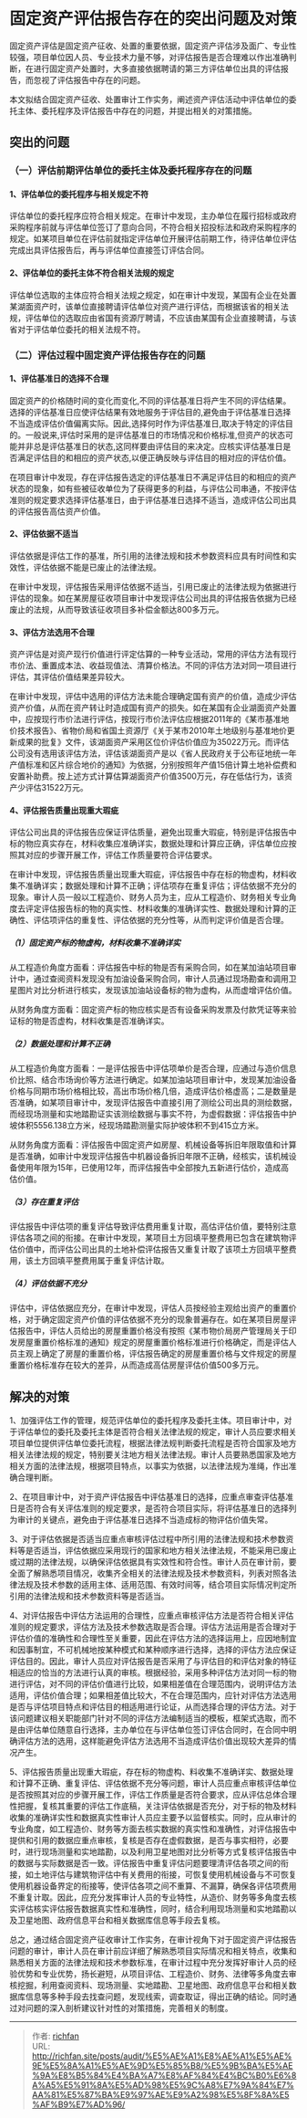 # 固定资产评估报告存在的突出问题及对策

固定资产评估是固定资产征收、处置的重要依据，固定资产评估涉及面广、专业性较强，项目单位因人员、专业技术力量不够，对评估报告是否合理难以作出准确判断，在进行固定资产处置时，大多直接依据聘请的第三方评估单位出具的评估报告，而忽视了评估报告中存在的问题。

本文拟结合固定资产征收、处置审计工作实务，阐述资产评估活动中评估单位的委托主体、委托程序及评估报告中存在的问题，并提出相关的对策措施。

## 突出的问题

### （一）评估前期评估单位的委托主体及委托程序存在的问题

#### 1、评估单位的委托程序与相关规定不符

评估单位的委托程序应符合相关规定。在审计中发现，主办单位在履行招标或政府采购程序前就与评估单位签订了意向合同，不符合相关招投标法和政府采购程序的规定。如某项目单位在评估前就指定评估单位开展评估前期工作，待评估单位评估完成出具评估报告后，再与评估单位直接签订评估合同。

#### 2、评估单位的委托主体不符合相关法规的规定

评估单位选取的主体应符合相关法规之规定，如在审计中发现，某国有企业在处置某湖面资产时，该单位直接聘请评估单位对资产进行评估，而根据该省的相关法规，评估单位的选取应由省国有资源厅聘请，不应该由某国有企业直接聘请，与该省对于评估单位委托的相关法规不符。

### （二）评估过程中固定资产评估报告存在的问题

#### 1、评估基准日的选择不合理

固定资产的价格随时间的变化而变化,不同的评估基准日将产生不同的评估结果。选择的评估基准日应使评估结果有效地服务于评估目的,避免由于评估基准日选择不当造成评估价值偏离实际。因此,选择何时作为评估基准日,取决于特定的评估目的。一般说来,评估时采用的是评估基准日的市场情况和价格标准,但资产的状态可能并非总是评估基准日的状态,这同样要由评估目的来决定。应核实评估基准日是否满足评估目的和相应的资产状态,以便正确反映与评估目的相对应的评估价值。

在项目审计中发现，存在评估报告选定的评估基准日不满足评估目的和相应的资产状态的现象，如有些被征收单位为了获得更多的利益，与评估公司串通，不按评估准则的规定要求选择评估基准日，由于评估基准日选择不适当，造成评估公司出具的评估报告高估资产价值。

#### 2、评估依据不适当

评估依据是评估工作的基准，所引用的法律法规和技术参数资料应具有时间性和实效性，评估依据不能是已废止的法律法规。

在审计中发现，评估报告采用评估依据不适当，引用已废止的法律法规为依据进行评估的现象。如在某房屋征收项目审计中发现评估公司出具的评估报告依据为已经废止的法规，从而导致该征收项目多补偿金额达800多万元。

#### 3、评估方法选用不合理

资产评估是对资产现行价值进行评定估算的一种专业活动，常用的评估方法有现行市价法、重置成本法、收益现值法、清算价格法。不同的评估方法对同一项目进行评估，其评估价值结果差异较大。

在审计中发现，评估中选用的评估方法未能合理确定国有资产的价值，造成少评估资产价值，从而在资产转让时造成国有资产的损失。如在某国有企业湖面资产处置中，应按现行市价法进行评估，按现行市价法评估应根据2011年的《某市基准地价技术报告》、省物价局和省国土资源厅《关于某市2010年土地级别与基准地价更新成果的批复》文件，该湖面资产采用区位价评估价值应为35022万元。而评估公司没有选用该评估方法，评估该湖面资产是以《省人民政府关于公布征地统一年产值标准和区片综合地价的通知》为依据，分别按照年产值15倍计算土地补偿费和安置补助费。按上述方式计算估算湖面资产价值3500万元，存在低估行为，该资产少评估31522万元。

#### 4、评估报告质量出现重大瑕疵

评估公司出具的评估报告应保证评估质量，避免出现重大瑕疵，特别是评估报告中标的物应真实存在，材料收集应准确详实，数据处理和计算应正确，评估单位应按照其对应的步骤开展工作，评估工作质量要符合评估要求。

在审计中发现，评估报告质量出现重大瑕疵，评估报告中存在标的物虚构，材料收集不准确详实；数据处理和计算不正确；评估项存在重复评估；评估依据不充分的现象。审计人员一般以工程造价、财务人员为主，应从工程造价、财务相关专业角度去评定评估报告标的物的真实性、材料收集的准确详实性、数据处理和计算的正确性、评估项评估的重复性、评估依据的充分性等，从而判定评价值是否合理。

##### （1）固定资产标的物虚构，材料收集不准确详实

从工程造价角度方面看：评估报告中标的物是否有采购合同，如在某加油站项目审计中，通过查阅资料发现没有加油设备采购合同，审计人员通过现场勘查和调用卫星图片对比分析进行核实，发现该加油站设备标的物为虚构，从而虚增评估价值。

从财务角度方面看：固定资产标的物应核实是否有设备采购发票及付款凭证等来验证标的物是否虚构，材料收集是否准确详实。

##### （2）数据处理和计算不正确

从工程造价角度方面看：一是评估报告中评估项单价是否合理，应通过与造价信息价比照、结合市场询价等方法进行确定。如某加油站项目审计中，发现某加油设备价格与同期市场价格相比较，高出市场价格几倍，造成评估价格虚高；二是数量是否准确，如某项目审计中，发现评估报告中直接引用了测绘公司出具的测绘数据，而经现场测量和实地踏勘证实该测绘数据与事实不符，为虚假数据：评估报告中护坡体积5556.138立方米，经现场踏勘测量实际护坡体积不到415立方米。

从财务角度方面看：评估报告中固定资产如房屋、机械设备等拆旧年限取值和计算是否准确，如审计中发现评估报告中机器设备拆旧年限不正确，经核实，该机械设备使用年限为15年，已使用12年，而评估报告中全部按九五新进行估价，造成高估价值。

##### （3）存在重复评估

评估报告中评估项的重复评估导致评估费用重复计取，高估评估价值，要特别注意评估各项之间的衔接。在审计中发现，某项目土方回填平整费用已包含在建筑物评估价值中，而评估公司出具的土地补偿评估报告又重复计取了该项土方回填平整费用，该土方回填平整费用属于重复评估计取。

##### （4）评估依据不充分

评估中，评估依据应充分，在审计中发现，评估人员按经验主观给出资产的重置价格，对于确定固定资产价值的评估依据不充分的现象普遍存在。如在某项目房屋评估报告中，评估人员给出的房屋重置价格没有按照《某市物价局房产管理局关于印发房屋重置价格标准的通知》规定的房屋重置价格标准进行价格确定，而是评估人员主观上确定了房屋的重置价格，评估报告确定的房屋重置价格与文件规定的房屋重置价格标准存在较大的差异，从而造成高估房屋评估价值500多万元。

## 解决的对策

1、加强评估工作的管理，规范评估单位的委托程序及委托主体。项目审计中，对于评估单位的委托及委托主体是否符合相关法律法规的规定，审计人员应要求相关项目单位提供评估单位委托流程，根据法律法规判断委托流程是否符合国家及地方相关法律法规的规定，特别要关注地方相关法律法规。审计人员要熟悉国家及地方相关方面的法律法规，根据项目特点，以事实为依据，以法律法规为准绳，作出准确合理判断。


2、在项目审计中，对于资产评估报告中评估基准日的选择，应重点审查评估基准日是否符合有关评估准则的规定要求，是否符合项目实际，将评估基准日的选择列为审计的关键点，避免由于评估基准日选择不当造成标的物评估价值失常。

3、对于评估依据是否适当应重点审核评估过程中所引用的法律法规和技术参数资料等是否适当，评估依据应采用现行的国家和地方相关法律法规，不能采用已废止或过期的法律法规，以确保评估依据具有实效性和符合性。审计人员在审计前，要全面了解熟悉项目情况，收集齐全相关的法律法规及技术参数资料，列表对照各法律法规及技术参数的适用主体、适用范围、有效时间等，结合项目实际情况判定所引用的法律法规和技术参数资料等是否适当。

4、对评估报告中评估方法运用的合理性，应重点审核评估方法是否符合相关评估准则的规定要求，评估方法及技术参数选取是否合理。评估方法运用是否合理对于评估价值的准确性和合理性至关重要，因此在评估方法的选择运用上，应因地制宜和因事制宜，不可机械地按某种模式和某种顺序进行选择，选择的评估方法应保证评估目的。因此，审计人员应对评估报告是否采用了与评估目的和评估对象的特征相适应的恰当的方法进行认真的审核。根据经验，采用多种评估方法对同一标的物进行评估，对不同的评估价值进行比较，如果相差值在合理范围内，说明评估方法适用，评估价值合理；如果相差值比较大，不在合理范围内，应针对评估方法选用是否与评估项目特点和评估目的相适用进行论证，从而选择合理的评估方法。对于该问题建议相关职能部门针对不同的评估方法编制适当的模板，框架式选取，而不是由评估单位随意自行选择，主办单位在与评估单位签订评估合同时，在合同中明确评估方法的选用，这样能避免评估方法选用不当造成评估价值出现较大差异的情况产生。

5、评估报告质量出现重大瑕疵，存在标的物虚构、料收集不准确详实、数据处理和计算不正确、重复评估、评估依据不充分等问题，审计人员应重点审核评估单位是否按照其对应的步骤开展工作，评估工作质量是否符合要求，应从评估总体合理性把握，复核其重要的评估工作底稿，关注评估依据是否充分，对于标的物及材料收集的准确详实性和数据真实性审计人员应主要予以监督核实。同时，应从审计的专业角度，如工程造价、财务等方面去核实数据的真实性和准确性，对评估报告中提供和引用的数据应重点审核，复核是否存在虚假数据，是否与事实相符，必要时，进行现场测量和实地踏勘，以及利用卫星地图对比分析等方式复核评估报告中的数据与实际数据是否一致。评估报告中重复评估问题要理清评估各项之间的衔接，如土地评估与建筑物评估中有关费用的衔接，可恢复使用机械设备与不可恢复使用机器设备界定的衔接等，使评估各项之间不重算、不漏算，确保各评估项费用不重复计取。因此，应充分发挥审计人员的专业特性，从造价、财务等多角度去核实评估核实评估报告数据真实性和准确性，同时，结合利用现场测量和实地踏勘以及卫星地图、政府信息平台和相关数据库信息等手段去复核。

总之，通过结合固定资产征收审计工作实务，在审计视角下对于固定资产评估报告问题的审计，审计人员在审计前应详细了解熟悉项目实际情况和相关特点，收集和熟悉相关方面的法律法规和技术参数标准，在审计过程中充分发挥好审计人员的经验优势和专业优势，扬长避短，从项目评估、工程造价、财务、法律等多角度去审核挖掘，利用查阅资料、现场测量、实地踏勘、卫星地图、政府信息平台和相关数据库信息等多种手段去找查问题，发现线索，调查取证，得出正确的结论。同时通过对问题的深入剖析建议针对性的对策措施，完善相关的制度。

---

> 作者: [richfan](https://richfan.site/)  
> URL: http://richfan.site/posts/audit/%E5%AE%A1%E8%AE%A1%E5%AE%9E%E5%8A%A1%E5%AE%9D%E5%85%B8/%E5%9B%BA%E5%AE%9A%E8%B5%84%E4%BA%A7%E8%AF%84%E4%BC%B0%E6%8A%A5%E5%91%8A%E5%AD%98%E5%9C%A8%E7%9A%84%E7%AA%81%E5%87%BA%E9%97%AE%E9%A2%98%E5%8F%8A%E5%AF%B9%E7%AD%96/  

